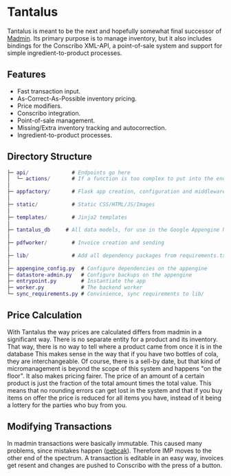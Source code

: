 # Tantalus

Tantalus is meant to be the next and hopefully somewhat final successor of [Madmin](https://github.com/davidv1992/madmin). 
Its primary purpose is to manage inventory, but it also includes bindings for the Conscribo XML-API, a point-of-sale system and
support for simple ingredient-to-product processes.

## Features

* Fast transaction input.
* As-Correct-As-Possible inventory pricing.
* Price modifiers.
* Conscribo integration.
* Point-of-sale management.
* Missing/Extra inventory tracking and autocorrection.
* Ingredient-to-product processes.

## Directory Structure

```GAP
├─ api/              # Endpoints go here
│  └─ actions/       # If a function is too complex to put into the endpoints it is put here to keep things tidy.
│
├─ appfactory/       # Flask app creation, configuration and middleware
│
├─ static/           # Static CSS/HTML/JS/Images
│
├─ templates/        # Jinja2 templates
│
├─ tantalus_db     # All data models, for use in the Google Appengine NDB
│
├─ pdfworker/        # Invoice creation and sending
│
├─ lib/              # Add all dependency packages from requirements.txt in here
│
├─ appengine_config.py  # Configure dependencies on the appengine
├─ datastore-admin.py   # Configure backups on the appengine
├─ entrypoint.py        # Instantiate the app
├─ worker.py            # The backend worker
└─ sync_requirements.py # Convinience, sync requirements to lib/

```

## Price Calculation

With Tantalus the way prices are calculated differs from madmin in a significant way. There is no separate entity for a product and its inventory. That way, there is no way to tell where a product came from once it is in the database
This makes sense in the way that if you have two bottles of cola, they are interchangeable. Of course, there is a sell-by date, but that kind of micromanagement is beyond the scope of this system and happens "on the floor".
It also makes pricing fairer. The price of an amount of a certain product is just the fraction of the total amount times the total value. This means that no rounding errors can get lost in the system and that if you buy
items on offer the price is reduced for all items you have, instead of it being a lottery for the parties who buy from you.

## Modifying Transactions

In madmin transactions were basically immutable. This caused many problems, since mistakes happen ([pebcak](https://en.wiktionary.org/wiki/PEBCAK)). Therefore IMP moves to the other end of the spectrum. A transaction is editable
in an easy way, invoices get resent and changes are pushed to Conscribo with the press of a button.